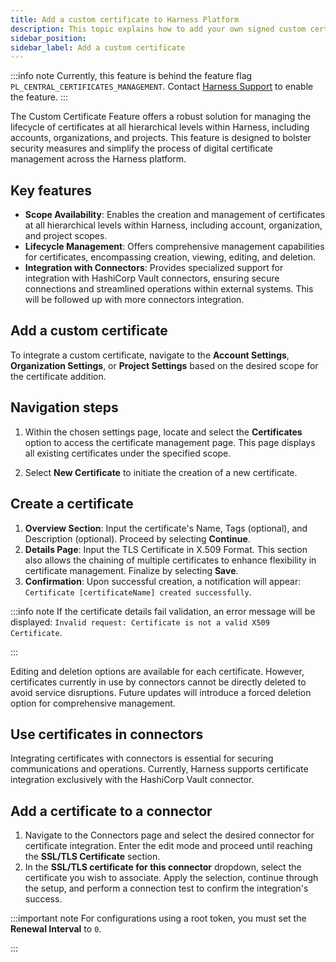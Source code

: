 ```yaml
---
title: Add a custom certificate to Harness Platform
description: This topic explains how to add your own signed custom certificate.
sidebar_position: 
sidebar_label: Add a custom certificate
---
```

:::info note
Currently, this feature is behind the feature flag `PL_CENTRAL_CERTIFICATES_MANAGEMENT`. Contact [Harness Support](mailto:support@harness.io) to enable the feature.
:::

The Custom Certificate Feature offers a robust solution for managing the lifecycle of certificates at all hierarchical levels within Harness, including accounts, organizations, and projects. This feature is designed to bolster security measures and simplify the process of digital certificate management across the Harness platform.

## Key features

- **Scope Availability**: Enables the creation and management of certificates at all hierarchical levels within Harness, including account, organization, and project scopes.
- **Lifecycle Management**: Offers comprehensive management capabilities for certificates, encompassing creation, viewing, editing, and deletion.
- **Integration with Connectors**: Provides specialized support for integration with HashiCorp Vault connectors, ensuring secure connections and streamlined operations within external systems. This will be followed up with more connectors integration.

## Add a custom certificate

To integrate a custom certificate, navigate to the **Account Settings**, **Organization Settings**, or **Project Settings** based on the desired scope for the certificate addition.

## Navigation steps

1. Within the chosen settings page, locate and select the **Certificates** option to access the certificate management page. This page displays all existing certificates under the specified scope.

2. Select **New Certificate** to initiate the creation of a new certificate.

## Create a certificate

1. **Overview Section**: Input the certificate's Name, Tags (optional), and Description (optional). Proceed by selecting **Continue**.
2. **Details Page**: Input the TLS Certificate in X.509 Format. This section also allows the chaining of multiple certificates to enhance flexibility in certificate management. Finalize by selecting **Save**.
3. **Confirmation**: Upon successful creation, a notification will appear: `Certificate [certificateName] created successfully`.

:::info note
If the certificate details fail validation, an error message will be displayed: `Invalid request: Certificate is not a valid X509 Certificate`.

:::

Editing and deletion options are available for each certificate. However, certificates currently in use by connectors cannot be directly deleted to avoid service disruptions. Future updates will introduce a forced deletion option for comprehensive management.

## Use certificates in connectors

Integrating certificates with connectors is essential for securing communications and operations. Currently, Harness supports certificate integration exclusively with the HashiCorp Vault connector.

## Add a certificate to a connector

1. Navigate to the Connectors page and select the desired connector for certificate integration. Enter the edit mode and proceed until reaching the **SSL/TLS Certificate** section.
2. In the **SSL/TLS certificate for this connector** dropdown, select the certificate you wish to associate. Apply the selection, continue through the setup, and perform a connection test to confirm the integration's success.

:::important note
 For configurations using a root token, you must set the **Renewal Interval** to `0`.
 
 :::
